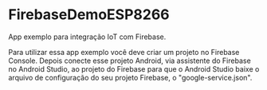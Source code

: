 # FirebaseDemoESP8266
App exemplo para integração IoT com Firebase.

Para utilizar essa app exemplo você deve criar um projeto no Firebase Console. Depois conecte esse projeto Android, via assistente do Firebase no Android Studio, ao projeto do Firebase para que o Android Studio baixe o arquivo de configuração do seu projeto Firebase, o "google-service.json".
